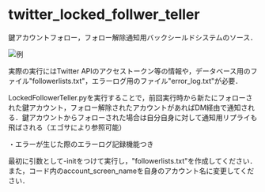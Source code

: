 # twitter_locked_follwer_teller
鍵アカウントフォロー，フォロー解除通知用バックシールドシステムのソース．

![例]()


実際の実行にはTwitter APIのアクセストークン等の情報や，データベース用のファイル"followerlists.txt"，エラーログ用のファイル"error_log.txt"が必要．

LockedFollowerTeller.pyを実行することで，前回実行時から新たにフォローされた鍵アカウント，フォロー解除されたアカウントがあればDM経由で通知される．鍵アカウントからフォローされた場合は自分自身に対して通知用リプライも飛ばされる（エゴサにより参照可能）

・エラーが生じた際のエラーログ記録機能つき

最初に引数として-initをつけて実行し，"followerlists.txt"を作成してください．
また，コード内のaccount_screen_nameを自身のアカウント名に変更してください．

